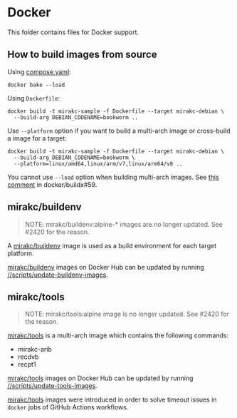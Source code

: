 # Docker

This folder contains files for Docker support.

## How to build images from source

Using [compose.yaml](./compose.yaml):

```shell
docker bake --load
```

Using `Dockerfile`:

```shell
docker build -t mirakc-sample -f Dockerfile --target mirakc-debian \
  --build-arg DEBIAN_CODENAME=bookworm ..
```

Use `--platform` option if you want to build a multi-arch image or cross-build
a image for a target:

```shell
docker build -t mirakc-sample -f Dockerfile --target mirakc-debian \
  --build-arg DEBIAN_CODENAME=bookworm \
  --platform=linux/amd64,linux/arm/v7,linux/arm64/v8 ..
```

You cannot use `--load` option when building multi-arch images.  See
[this comment](https://github.com/docker/buildx/issues/59#issuecomment-659303756)
in docker/buildx#59.

## mirakc/buildenv

> NOTE: mirakc/buildenv:alpine-* images are no longer updated.  See #2420 for the reason.

A [mirakc/buildenv] image is used as a build environment for each target platform.

[mirakc/buildenv] images on Docker Hub can be updated by running
[//scripts/update-buildenv-images](../scripts/update-buildenv-images).

## mirakc/tools

> NOTE: mirakc/tools:alpine image is no longer updated.  See #2420 for the reason.

[mirakc/tools] is a multi-arch image which contains the following commands:

* mirakc-arib
* recdvb
* recpt1

[mirakc/tools] images on Docker Hub can be updated by running
[//scripts/update-tools-images](../scripts/update-tools-images).

[mirakc/tools] images were introduced in order to solve timeout issues in
`docker` jobs of GitHub Actions workflows.

[mirakc/buildenv]: https://hub.docker.com/r/mirakc/buildenv
[mirakc/tools]: https://hub.docker.com/r/mirakc/tools
